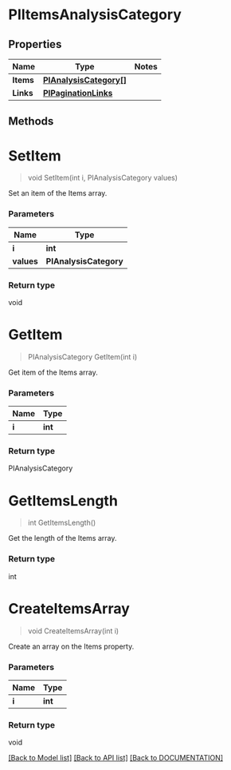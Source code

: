 # PIItemsAnalysisCategory

## Properties
Name | Type | Notes
------------ | ------------- | -------------
**Items** | **[**PIAnalysisCategory[]**](../Model/PIAnalysisCategory.md)**
**Links** | **[**PIPaginationLinks**](../Model/PIPaginationLinks.md)**

## Methods

# **SetItem**
> void SetItem(int i, PIAnalysisCategory values)

Set an item of the Items array.

### Parameters

Name | Type
------------- | -------------
 **i** | **int**
 **values** | **PIAnalysisCategory**

### Return type

void


# **GetItem**
> PIAnalysisCategory GetItem(int i)

Get item of the Items array.

### Parameters

Name | Type
------------- | -------------
 **i** | **int**

### Return type

PIAnalysisCategory


# **GetItemsLength**
> int GetItemsLength()

Get the length of the Items array.


### Return type

int


# **CreateItemsArray**
> void CreateItemsArray(int i)

Create an array on the Items property.

### Parameters

Name | Type
------------- | -------------
 **i** | **int**

### Return type

void

[[Back to Model list]](../../DOCUMENTATION.md#documentation-for-models) [[Back to API list]](../../DOCUMENTATION.md#documentation-for-api-endpoints) [[Back to DOCUMENTATION]](../../DOCUMENTATION.md)
